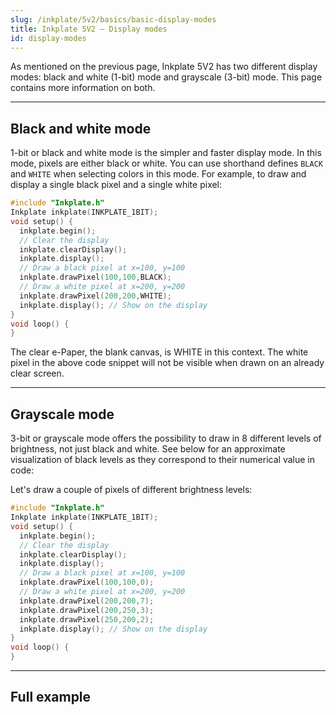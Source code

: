```yaml
---  
slug: /inkplate/5v2/basics/basic-display-modes  
title: Inkplate 5V2 – Display modes
id: display-modes  
---  
```


As mentioned on the previous page, Inkplate 5V2 has two different display modes: black and white (1-bit) mode and grayscale (3-bit) mode. This page contains more information on both.

---  

## Black and white mode

1-bit or black and white mode is the simpler and faster display mode. In this mode, pixels are either black or white. You can use shorthand defines `BLACK` and `WHITE` when selecting colors in this mode. For example, to draw and display a single black pixel and a single white pixel:

```cpp
#include "Inkplate.h"
Inkplate inkplate(INKPLATE_1BIT);
void setup() {
  inkplate.begin();
  // Clear the display
  inkplate.clearDisplay();
  inkplate.display();
  // Draw a black pixel at x=100, y=100
  inkplate.drawPixel(100,100,BLACK);
  // Draw a white pixel at x=200, y=200
  inkplate.drawPixel(200,200,WHITE);
  inkplate.display(); // Show on the display
}
void loop() {
}
```

<InfoBox>The clear e-Paper, the blank canvas, is WHITE in this context. The white pixel in the above code snippet will not be visible when drawn on an already clear screen.</InfoBox>

---  

## Grayscale mode

3-bit or grayscale mode offers the possibility to draw in 8 different levels of brightness, not just black and white. See below for an approximate visualization of black levels as they correspond to their numerical value in code:

<CenteredImage src="/img/inkplate10/grayscale.png" alt="3bit grayscale" caption="Black levels in 3-bit mode" width="450px" />

Let's draw a couple of pixels of different brightness levels:

```cpp
#include "Inkplate.h"
Inkplate inkplate(INKPLATE_1BIT);
void setup() {
  inkplate.begin();
  // Clear the display
  inkplate.clearDisplay();
  inkplate.display();
  // Draw a black pixel at x=100, y=100
  inkplate.drawPixel(100,100,0);
  // Draw a white pixel at x=200, y=200
  inkplate.drawPixel(200,200,7);
  inkplate.drawPixel(200,250,3);
  inkplate.drawPixel(250,200,2);
  inkplate.display(); // Show on the display
}
void loop() {
}
```

---  

## Full example

<QuickLink 
  title="Inkplate5V2_Black_And_White.ino" 
  description="Full example using black and white display mode on Inkplate 5V2." 
  url="https://github.com/SolderedElectronics/Inkplate-Arduino-library/blob/master/examples/Inkplate5V2/Basic/Inkplate5V2_Black_And_White/Inkplate5V2_Black_And_White.ino" 
/>

<QuickLink 
  title="Inkplate5V2_Grayscale.ino" 
  description="Full example using grayscale display mode on Inkplate 5V2." 
  url="https://github.com/SolderedElectronics/Inkplate-Arduino-library/tree/master/examples/Inkplate5V2/Basic/Inkplate5V2_Grayscale" 
/>
